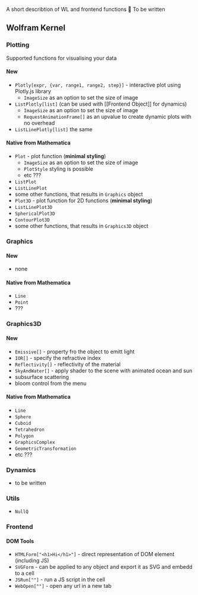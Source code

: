 A short describtion of WL and frontend functions
🚧  To be written

## Wolfram Kernel

### Plotting
Supported functions for visualising your data
#### New
 - `Plotly[expr, {var, range1, range2, step}]` - interactive plot using Plotly.js library
	 - `ImageSize` as an option to set the size of image
 - `ListPlotly[list]` (can be used with [[Frontend Object]] for dynamics)
	 - `ImageSize` as an option to set the size of image
	 - `RequestAnimationFrame[]` as an upvalue to create dynamic plots with no overhead
 - `ListLinePlotly[list]` the same
#### Native from Mathematica
- `Plot` - plot function (__minimal styling__)
	- `ImageSize` as an option to set the size of image
	- `PlotStyle` styling is possible
	- etc ???
- `ListPlot` 
- `ListLinePlot`
- some other functions, that results in `Graphics` object
- `Plot3D` - plot function for 2D functions (__minimal styling__)
- `ListLinePlot3D`
- `SphericalPlot3D`
- `ContourPlot3D`
- some other functions, that results in `Graphics3D` object

### Graphics
#### New
- none
#### Native from Mathematica
- `Line`
- `Point`
- ???

### Graphics3D
#### New
- `Emissive[]` - property fro the object to emitt light
- `IOR[]` - specify the refractive index
- `Reflectivity[]` - reflectivity of the material
- `SkyAndWater[]` - apply shader to the scene with animated ocean and sun
- subsurface scattering
- bloom control from the menu
#### Native from Mathematica
- `Line`
- `Sphere`
- `Cuboid`
- `Tetrahedron`
- `Polygon`
- `GraphicsComplex`
- `GeometricTransformation`
- etc ???

### Dynamics
- to be written

### Utils
- `NullQ`

### Frontend
#### DOM Tools
- `HTMLForm["<h1>Hi</h1>"]` - direct representation of DOM element (including JS)
- `SVGForm` - can be applied to any object and export it as SVG and embedd to a cell
- `JSRun[""]` - run a JS script in the cell
- `WebOpen[""]` - open any url in a new tab